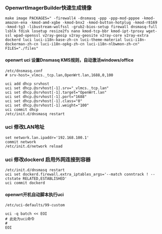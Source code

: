 ### OpenwrtImagerBuilder快速生成镜像 
```
make image PACKAGES=" -firewall4 -dnsmasq -ppp -ppp-mod-pppoe -kmod-amazon-ena -kmod-amd-xgbe -kmod-bnx2 -kmod-button-hotplug -kmod-r8169 -kmod-tg3 -libustream-wolfssl -grub2-bios-setup firewall dnsmasq-full lsblk fdisk losetup resize2fs nano kmod-tcp-bbr kmod-ipt-tproxy wget-ssl wpad-openssl v2ray-geoip v2ray-geosite v2ray-core v2ray-extra dockerd luci luci-i18n-base-zh-cn luci-theme-material luci-i18n-dockerman-zh-cn luci-i18n-opkg-zh-cn luci-i18n-nlbwmon-zh-cn" FILES="./files"
```
#### openwrt uci 设置Dnsmasq KMS规则，自动激活windows/office
```
/etc/dnsmasq.conf
# srv-host=_vlmcs._tcp.lan,OpenWrt.lan,1688,0,100
```

```
uci add dhcp srvhost
uci set	dhcp.@srvhost[-1].srv="_vlmcs._tcp.lan"
uci set	dhcp.@srvhost[-1].target="OpenWrt.lan"
uci set	dhcp.@srvhost[-1].port="1688"
uci set	dhcp.@srvhost[-1].class="0"
uci set	dhcp.@srvhost[-1].weight="100"
uci commit dhcp
/etc/init.d/dnsmasq restart
```
### uci 修改LAN地址
```
set network.lan.ipaddr='192.168.100.1'
commit network
/etc/init.d/network reload
```
### uci 修改dockerd 启用外网连接到容器
```
/etc/init.d/dnsmasq restart
uci set dockerd.firewall.extra_iptables_args='--match conntrack ! --ctstate RELATED,ESTABLISHED'
uci commit dockerd
```

#### openwrt开机自动脚本执行uci
`/etc/uci-defaults/99-custom`
```
uci -q batch << EOI
# 此处为uci命令
#
EOI
```
